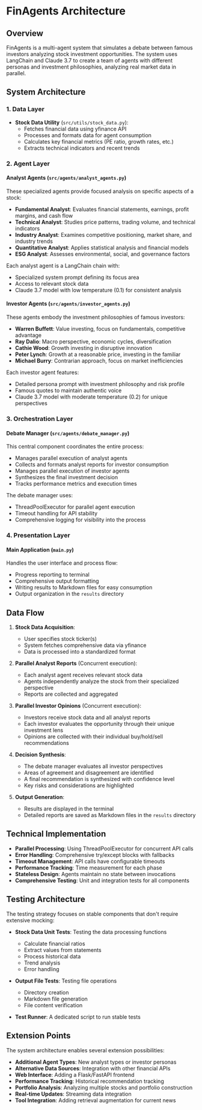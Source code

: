 # FinAgents Architecture

## Overview

FinAgents is a multi-agent system that simulates a debate between famous investors analyzing stock investment opportunities. The system uses LangChain and Claude 3.7 to create a team of agents with different personas and investment philosophies, analyzing real market data in parallel.

## System Architecture

### 1. Data Layer

- **Stock Data Utility** (`src/utils/stock_data.py`): 
  - Fetches financial data using yfinance API
  - Processes and formats data for agent consumption
  - Calculates key financial metrics (PE ratio, growth rates, etc.)
  - Extracts technical indicators and recent trends

### 2. Agent Layer

#### Analyst Agents (`src/agents/analyst_agents.py`)

These specialized agents provide focused analysis on specific aspects of a stock:

- **Fundamental Analyst**: Evaluates financial statements, earnings, profit margins, and cash flow
- **Technical Analyst**: Studies price patterns, trading volume, and technical indicators
- **Industry Analyst**: Examines competitive positioning, market share, and industry trends
- **Quantitative Analyst**: Applies statistical analysis and financial models
- **ESG Analyst**: Assesses environmental, social, and governance factors

Each analyst agent is a LangChain chain with:
- Specialized system prompt defining its focus area
- Access to relevant stock data
- Claude 3.7 model with low temperature (0.1) for consistent analysis

#### Investor Agents (`src/agents/investor_agents.py`)

These agents embody the investment philosophies of famous investors:

- **Warren Buffett**: Value investing, focus on fundamentals, competitive advantage
- **Ray Dalio**: Macro perspective, economic cycles, diversification
- **Cathie Wood**: Growth investing in disruptive innovation
- **Peter Lynch**: Growth at a reasonable price, investing in the familiar
- **Michael Burry**: Contrarian approach, focus on market inefficiencies

Each investor agent features:
- Detailed persona prompt with investment philosophy and risk profile
- Famous quotes to maintain authentic voice
- Claude 3.7 model with moderate temperature (0.2) for unique perspectives

### 3. Orchestration Layer

#### Debate Manager (`src/agents/debate_manager.py`)

This central component coordinates the entire process:

- Manages parallel execution of analyst agents
- Collects and formats analyst reports for investor consumption
- Manages parallel execution of investor agents
- Synthesizes the final investment decision
- Tracks performance metrics and execution times

The debate manager uses:
- ThreadPoolExecutor for parallel agent execution
- Timeout handling for API stability
- Comprehensive logging for visibility into the process

### 4. Presentation Layer

#### Main Application (`main.py`)

Handles the user interface and process flow:

- Progress reporting to terminal
- Comprehensive output formatting
- Writing results to Markdown files for easy consumption
- Output organization in the `results` directory

## Data Flow

1. **Stock Data Acquisition**:
   - User specifies stock ticker(s)
   - System fetches comprehensive data via yfinance
   - Data is processed into a standardized format

2. **Parallel Analyst Reports** (Concurrent execution):
   - Each analyst agent receives relevant stock data
   - Agents independently analyze the stock from their specialized perspective
   - Reports are collected and aggregated

3. **Parallel Investor Opinions** (Concurrent execution):
   - Investors receive stock data and all analyst reports
   - Each investor evaluates the opportunity through their unique investment lens
   - Opinions are collected with their individual buy/hold/sell recommendations

4. **Decision Synthesis**:
   - The debate manager evaluates all investor perspectives
   - Areas of agreement and disagreement are identified
   - A final recommendation is synthesized with confidence level
   - Key risks and considerations are highlighted

5. **Output Generation**:
   - Results are displayed in the terminal
   - Detailed reports are saved as Markdown files in the `results` directory

## Technical Implementation

- **Parallel Processing**: Using ThreadPoolExecutor for concurrent API calls
- **Error Handling**: Comprehensive try/except blocks with fallbacks
- **Timeout Management**: API calls have configurable timeouts
- **Performance Tracking**: Time measurement for each phase
- **Stateless Design**: Agents maintain no state between invocations
- **Comprehensive Testing**: Unit and integration tests for all components

## Testing Architecture

The testing strategy focuses on stable components that don't require extensive mocking:

- **Stock Data Unit Tests**: Testing the data processing functions
  - Calculate financial ratios
  - Extract values from statements
  - Process historical data
  - Trend analysis
  - Error handling

- **Output File Tests**: Testing file operations
  - Directory creation
  - Markdown file generation
  - File content verification

- **Test Runner**: A dedicated script to run stable tests

## Extension Points

The system architecture enables several extension possibilities:

- **Additional Agent Types**: New analyst types or investor personas
- **Alternative Data Sources**: Integration with other financial APIs
- **Web Interface**: Adding a Flask/FastAPI frontend
- **Performance Tracking**: Historical recommendation tracking
- **Portfolio Analysis**: Analyzing multiple stocks and portfolio construction
- **Real-time Updates**: Streaming data integration
- **Tool Integration**: Adding retrieval augmentation for current news
